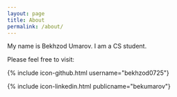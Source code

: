 ```yaml
---
layout: page
title: About
permalink: /about/
---
```


My name is Bekhzod Umarov. I am a CS student.

Please feel free to visit:

{% include icon-github.html username="bekhzod0725"}

{% include icon-linkedin.html publicname="bekumarov"}
